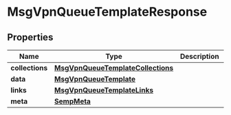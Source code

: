 
# MsgVpnQueueTemplateResponse

## Properties
Name | Type | Description | Notes
------------ | ------------- | ------------- | -------------
**collections** | [**MsgVpnQueueTemplateCollections**](MsgVpnQueueTemplateCollections.md) |  |  [optional]
**data** | [**MsgVpnQueueTemplate**](MsgVpnQueueTemplate.md) |  |  [optional]
**links** | [**MsgVpnQueueTemplateLinks**](MsgVpnQueueTemplateLinks.md) |  |  [optional]
**meta** | [**SempMeta**](SempMeta.md) |  | 



